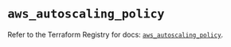 # `aws_autoscaling_policy`

Refer to the Terraform Registry for docs: [`aws_autoscaling_policy`](https://registry.terraform.io/providers/hashicorp/aws/5.56.0/docs/resources/autoscaling_policy).
